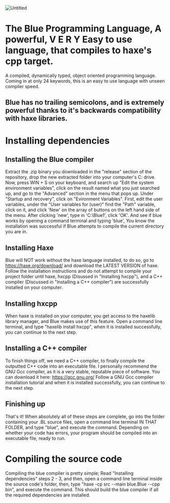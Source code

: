 ![Untitled](https://user-images.githubusercontent.com/90519370/172729154-3dafe4b1-f713-4580-a7b0-a6a3499dd33e.png)

# The Blue Programming Language, A powerful, V E R Y Easy to use language, that compiles to haxe's cpp target.
A compiled, dynamically typed, object oriented programming language. 
Coming in at only 24 keywords, this is an easy to use language with unseen compiler speed.

## Blue has no trailing semicolons, and is extremely powerful thanks to it's backwards compatibility with haxe libraries.

# Installing dependencies

## Installing the Blue compiler
Extract the .zip binary you downloaded in the "release" section of the repository, drop the new extracted folder into your computer's C: drive.
Now, press WIN + S on your keyboard, and search up "Edit the system environment variables", click on the result named what you just searched up,
and go to the "Advanced" section in the menu that pops up. Under "Startup and recovery", click on "Evironment Variables". First, edit the user variables,
under the "User variables for (user)" find the "Path" variable, click on it, and click 'New' on the array of buttons on the left hand side of the menu.
After clicking 'new', type in 'C:\Blue1', click 'OK'. And see if blue works by opening a command terminal and typing 'blue', You know the installation was successful if Blue attempts to compile the current directory you are in.

## Installing Haxe
Blue will NOT work without the haxe language installed, to do so, go to https://haxe.org/download/ and download the LATEST VERSION of haxe.
Follow the installation instructions and do not attempt to compile your project folder until haxe, hxcpp (Disussed in "Installing hxcpp"), and a C++ compiler (Discussed in "Installing a C++ compiler") are successfully installed on your computer.

## Installing hxcpp
When haxe is installed on your computer, you get access to the haxelib library manager, and Blue makes use of this feature. Open a command line terminal, and type "haxelib install hxcpp", when it is installed successfully, you can continue to the next step.

## Installing a C++ compiler
To finish things off, we need a C++ compiler, to finally compile the outputted C++ code into an executable file.
I personally recommend the GNU Gcc compiler, as it is a very stable, reputable piece of software. You can download it here: https://gcc.gnu.org/ 
Follow a GNU Gcc compiler installation tutorial and when it is installed successfully, you can continue to the next step.

## Finishing up
That's it! When absolutely all of these steps are complete, go into the folder containing your .BL source files, open a command line terminal IN THAT FOLDER, and type "blue", and execute the command. Depending on whether your code has errors, your program should be compiled into an executable file, ready to run.

# Compiling the source code
Compiling the blue compiler is pretty simple; Read "Installing dependencies" steps 2 - 3, and then, open a command line terminal inside the source code's folder, then, type "haxe -cp src --main blue.Blue --cpp bin", and execute the command. This should build the blue compiler if all the required dependencies are installed.
